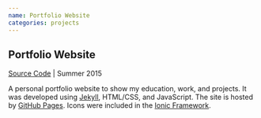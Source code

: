 ```yaml
---
name: Portfolio Website
categories: projects
---
```


## Portfolio Website
[Source Code](https://github.com/MitchLindsay/mitchlindsay.github.io) | Summer 2015

A personal portfolio website to show my education, work, and projects. It was developed using [Jekyll](http://jekyllrb.com/), HTML/CSS, and JavaScript. The site is hosted by [GitHub Pages](https://pages.github.com/). Icons were included in the [Ionic Framework](http://ionicons.com/).
